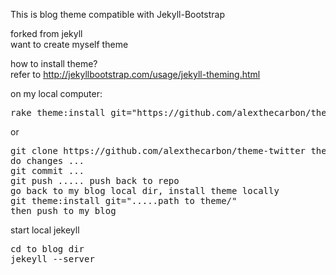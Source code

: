 This is blog theme compatible with Jekyll-Bootstrap

forked from jekyll<br>
want to create myself theme

how to install theme?<br>
refer to http://jekyllbootstrap.com/usage/jekyll-theming.html

on my local computer:
<pre>
rake theme:install git="https://github.com/alexthecarbon/theme-twitter" 
</pre>

or <br>
<pre>
git clone https://github.com/alexthecarbon/theme-twitter theme-twitter
do changes ...
git commit ...
git push ..... push back to repo
go back to my blog local dir, install theme locally
git theme:install git=".....path to theme/"
then push to my blog
</pre>

start local jekeyll
<pre>
cd to blog dir
jekeyll --server
</pre>
